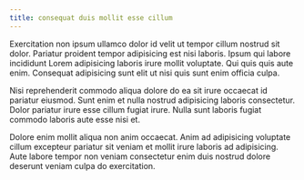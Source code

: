 ```yaml
---
title: consequat duis mollit esse cillum
---
```


Exercitation non ipsum ullamco dolor id velit ut tempor cillum nostrud sit dolor. Pariatur proident tempor adipisicing est nisi laboris. Ipsum qui labore incididunt Lorem adipisicing laboris irure mollit voluptate. Qui quis quis aute enim. Consequat adipisicing sunt elit ut nisi quis sunt enim officia culpa.

Nisi reprehenderit commodo aliqua dolore do ea sit irure occaecat id pariatur eiusmod. Sunt enim et nulla nostrud adipisicing laboris consectetur. Dolor pariatur irure esse cillum fugiat irure. Nulla sunt laboris fugiat commodo laboris aute esse nisi et.

Dolore enim mollit aliqua non anim occaecat. Anim ad adipisicing voluptate cillum excepteur pariatur sit veniam et mollit irure laboris ad adipisicing. Aute labore tempor non veniam consectetur enim duis nostrud dolore deserunt veniam culpa do exercitation.